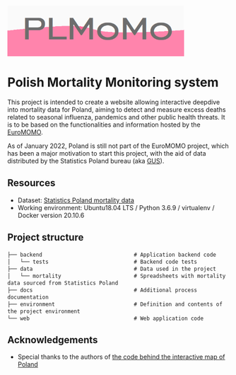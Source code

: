 <img src="web/static/images/logo.png" alt="drawing" width="400"/>

#  Polish Mortality Monitoring system

This project is intended to create a website allowing interactive deepdive into mortality data for Poland, aiming to detect and measure excess deaths related to seasonal influenza, pandemics and other public health threats. It is to be based on the functionalities and information hosted by the [EuroMOMO](https://www.euromomo.eu/). 

As of January 2022, Poland is still not part of the EuroMOMO project, which has been a major motivation to start this project, with the aid of data distributed by the Statistics Poland bureau (aka [GUS](https://stat.gov.pl/)).

## Resources

* Dataset: [Statistics Poland mortality data](https://stat.gov.pl/obszary-tematyczne/ludnosc/ludnosc/zgony-wedlug-tygodni,39,2.html)
* Working environment: Ubuntu18.04 LTS / Python 3.6.9 / virtualenv / Docker version 20.10.6

## Project structure

```
├── backend                             # Application backend code
│   └── tests                           # Backend code tests
├── data                                # Data used in the project
│   └── mortality                       # Spreadsheets with mortality data sourced from Statistics Poland
├── docs                                # Additional process documentation
├── environment                         # Definition and contents of the project environment
└── web                                 # Web application code

```

## Acknowledgements

* Special thanks to the authors of [the code behind the interactive map of Poland](https://cssmapsplugin.com/get/poland/)